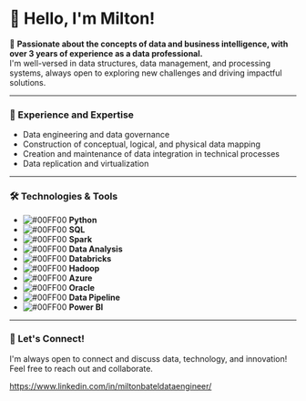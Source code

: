 # 👋 Hello, I'm Milton!

🎯 **Passionate about the concepts of data and business intelligence, with over 3 years of experience as a data professional.**  
I'm well-versed in data structures, data management, and processing systems, always open to exploring new challenges and driving impactful solutions.

---

### 🚀 Experience and Expertise

- Data engineering and data governance
- Construction of conceptual, logical, and physical data mapping
- Creation and maintenance of data integration in technical processes
- Data replication and virtualization

---

### 🛠️ Technologies & Tools

- ![#00FF00](https://via.placeholder.com/15/00FF00/000000?text=+) **Python**
- ![#00FF00](https://via.placeholder.com/15/00FF00/000000?text=+) **SQL**
- ![#00FF00](https://via.placeholder.com/15/00FF00/000000?text=+) **Spark**
- ![#00FF00](https://via.placeholder.com/15/00FF00/000000?text=+) **Data Analysis**
- ![#00FF00](https://via.placeholder.com/15/00FF00/000000?text=+) **Databricks**
- ![#00FF00](https://via.placeholder.com/15/00FF00/000000?text=+) **Hadoop**
- ![#00FF00](https://via.placeholder.com/15/00FF00/000000?text=+) **Azure**
- ![#00FF00](https://via.placeholder.com/15/00FF00/000000?text=+) **Oracle**
- ![#00FF00](https://via.placeholder.com/15/00FF00/000000?text=+) **Data Pipeline**
- ![#00FF00](https://via.placeholder.com/15/00FF00/000000?text=+) **Power BI**

---

### 🌱 Let's Connect!

I'm always open to connect and discuss data, technology, and innovation! Feel free to reach out and collaborate.

https://www.linkedin.com/in/miltonbateldataengineer/

